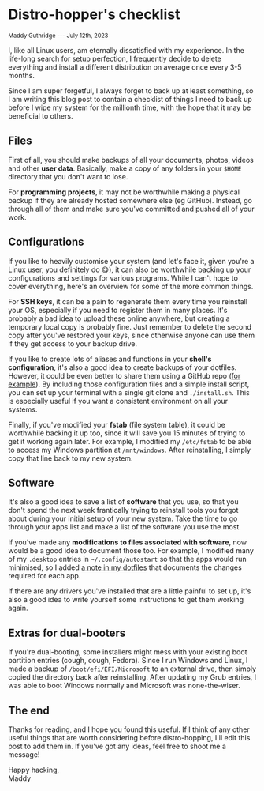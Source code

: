 # Distro-hopper's checklist

<small>Maddy Guthridge --- July 12th, 2023</small>

I, like all Linux users, am eternally dissatisfied with my experience. In the life-long search for setup perfection, I frequently decide to delete everything and install a different distribution on average once every 3-5 months.

Since I am super forgetful, I always forget to back up at least something, so I am writing this blog post to contain a checklist of things I need to back up before I wipe my system for the millionth time, with the hope that it may be beneficial to others.

<!--more-->

## Files

First of all, you should make backups of all your documents, photos, videos and other **user data**. Basically, make a copy of any folders in your `$HOME` directory that you don't want to lose.

For **programming projects**, it may not be worthwhile making a physical backup if they are already hosted somewhere else (eg GitHub). Instead, go through all of them and make sure you've committed and pushed all of your work.

## Configurations

If you like to heavily customise your system (and let's face it, given you're a Linux user, you definitely do 😋), it can also be worthwhile backing up your configurations and settings for various programs. While I can't hope to cover everything, here's an overview for some of the more common things.

For **SSH keys**, it can be a pain to regenerate them every time you reinstall your OS, especially if you need to register them in many places. It's probably a bad idea to upload these online anywhere, but creating a temporary local copy is probably fine. Just remember to delete the second copy after you've restored your keys, since otherwise anyone can use them if they get access to your backup drive.

If you like to create lots of aliases and functions in your **shell's configuration**, it's also a good idea to create backups of your dotfiles. However, it could be even better to share them using a GitHub repo ([for example](https://github.com/MaddyGuthridge/.dotfiles)). By including those configuration files and a simple install script, you can set up your terminal with a single git clone and `./install.sh`. This is especially useful if you want a consistent environment on all your systems.

Finally, if you've modified your **fstab** (file system table), it could be worthwhile backing it up too, since it will save you 15 minutes of trying to get it working again later. For example, I modified my `/etc/fstab` to be able to access my Windows partition at `/mnt/windows`. After reinstalling, I simply copy that line back to my new system.

## Software

It's also a good idea to save a list of **software** that you use, so that you don't spend the next week frantically trying to reinstall tools you forgot about during your initial setup of your new system. Take the time to go through your apps list and make a list of the software you use the most.

If you've made any **modifications to files associated with software**, now would be a good idea to document those too. For example, I modified many of my `.desktop` entries in `~/.config/autostart` so that the apps would run minimised, so I added [a note in my dotfiles](https://github.com/MaddyGuthridge/.dotfiles/blob/main/autostart.md) that documents the changes required for each app.

If there are any drivers you've installed that are a little painful to set up, it's also a good idea to write yourself some instructions to get them working again.

## Extras for dual-booters

If you're dual-booting, some installers might mess with your existing boot partition entries (cough, cough, Fedora). Since I run Windows and Linux, I made a backup of `/boot/efi/EFI/Microsoft` to an external drive, then simply copied the directory back after reinstalling. After updating my Grub entries, I was able to boot Windows normally and Microsoft was none-the-wiser.

## The end

Thanks for reading, and I hope you found this useful. If I think of any other useful things that are worth considering before distro-hopping, I'll edit this post to add them in. If you've got any ideas, feel free to shoot me a message!

Happy hacking,
<br>
Maddy

